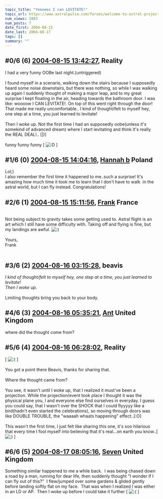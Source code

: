 ```yaml
---
topic_title: "Yeeeees I can LEVITATE!"
topic_url: https://www.astralpulse.com/forums/welcome-to-astral-projection-experiences!/yeeeees-i-can-levitate%21
num_views: 2883
num_posts: 7
date_first: 2004-08-15
date_last: 2004-08-17
tags: []
summary: ""
---
```


## \#0/6 (6) [2004-08-15 13:42:27](https://www.astralpulse.com/forums/index.php?msg=128790), Reality  ##
<section>
I had a very funny OOBe last night.(untriggered)
<br>
<br>
I found myself in a scenario, walking down the stairs because I supposedly heard some noise downstairs, but there was nothing, so while I was walking up again I suddenly thought of making a major leap, and to my great surprise I kept floating in the air, heading towards the bathroom door. I was like: woooow I CAN LEVITATE!. On top of this went right through the door! That made me really uncomfortable.. I kind of thought/felt to myself hey, one step at a time, you just learned to levitate!
<br>
<br>
Then I woke up. Not the first time I had an supposedly oobe(unless it's somekind of advanced dream) where I start levitating and think it's really the REAL DEAL!.. [|)]
<br>
<br>
funny funny funny [
<img alt=":D" class="smiley" src="https://www.astralpulse.com/forums/Smileys/fugue/cheesy.png" title="Cheesy"/>
]
</section>

## \#1/6 (0) [2004-08-15 14:04:16](https://www.astralpulse.com/forums/index.php?msg=109668), [Hannah b](https://www.astralpulse.com/forums/profile/?u=4711) Poland ##
<section>
Lol;)
<br>
I also remember the first time it happened to me..such a surprise! It's amazing how much time it took me to learn that I don't have to walk  in the astral world, but I can fly instead. Congratulations!
</section>

## \#2/6 (1) [2004-08-15 15:11:56](https://www.astralpulse.com/forums/index.php?msg=109675), [Frank](https://www.astralpulse.com/forums/profile/?u=359) France ##
<section>
<br>
Not being subject to gravity takes some getting used to. Astral flight is an art which I still have some difficulty with. Taking off and flying is fine, but my landings are awful.
<img alt=":)" class="smiley" src="https://www.astralpulse.com/forums/Smileys/fugue/smiley.png" title="Smiley"/>
<br>
<br>
Yours,
<br>
Frank
<br>
<br>
</section>

## \#3/6 (2) [2004-08-16 03:15:28](https://www.astralpulse.com/forums/index.php?msg=109760), beavis  ##
<section>
<i>
 I kind of thought/felt to myself hey, one step at a time, you just learned to levitate!
 <br>
 Then I woke up.
</i>
<br>
<br>
Limiting thoughts bring you back to your body.
</section>

## \#4/6 (3) [2004-08-16 05:35:21](https://www.astralpulse.com/forums/index.php?msg=109779), [Ant](https://www.astralpulse.com/forums/profile/?u=5894) United Kingdom ##
<section>
where did the thought come from?
</section>

## \#5/6 (4) [2004-08-16 06:28:02](https://www.astralpulse.com/forums/index.php?msg=109787), Reality  ##
<section>
[
<img alt=":)" class="smiley" src="https://www.astralpulse.com/forums/Smileys/fugue/smiley.png" title="Smiley"/>
]
<br>
<br>
You got a point there Beavis, thanks for sharing that.
<br>
<br>
Where the thought came from?
<br>
<br>
You see, it wasn't until I woke up, that I realized it must've been a projection. While the projection/event took place I thought it was the physical plane you, I and everyone else find ourselves in everyday. I guess you could say, that I wasn't over the SHOCK that I could flyyyyy like a bird(hadn't even started the celebrations), so moving through doors was like DOUBLE TROUBLE, the "waaaah whaats happening" effect..[:O]
<br>
<br>
This wasn't the first time, I just felt like sharing this one, it's soo hilarious that every time I fool myself into believing that it's real...on earth you know..[
<img alt=";)" class="smiley" src="https://www.astralpulse.com/forums/Smileys/fugue/wink.png" title="Wink"/>
]
</section>

## \#6/6 (5) [2004-08-17 08:05:16](https://www.astralpulse.com/forums/index.php?msg=109934), [Seven](https://www.astralpulse.com/forums/profile/?u=6408) United Kingdom ##
<section>
Something similar happened to me a while back.  I was being chased down a road by a man, running for dear life, then suddenly thought "I wonder if I can fly out of this?"  I flew/jumped over some gardens &amp; glided gently before landing softly flat on my face.  That was when I realized I was either in an LD or AP.  Then I woke up before I could take it further [
<img alt=":(" class="smiley" src="https://www.astralpulse.com/forums/Smileys/fugue/sad.png" title="Sad"/>
]
</section>
